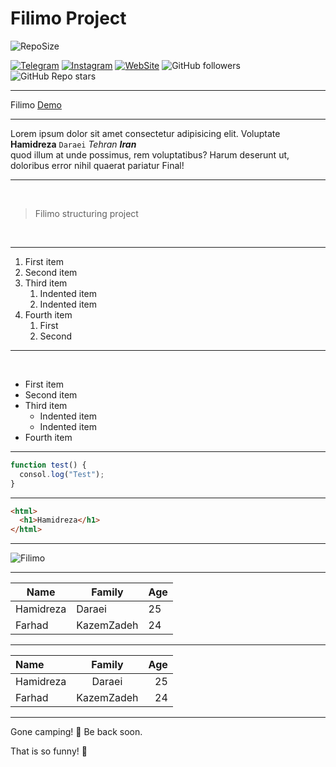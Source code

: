 # Filimo Project

![RepoSize][repo-size]

[![Telegram][telegram-badge]](https://telegram.com)
[![Instagram][instagram-badge]](https://instagram.com)
[![WebSite][website-badge]](https://devminds.ir)
![GitHub followers](https://img.shields.io/github/followers/Hrd-Hamidreza)
<br>![GitHub Repo stars](https://img.shields.io/github/stars/Hrd-Hamidreza/Filimo)

---

Filimo [Demo][filimo-demo]

---

Lorem ipsum dolor sit amet consectetur adipisicing elit. Voluptate <br> **Hamidreza** `Daraei` _Tehran_ **_Iran_** <br> quod illum at unde possimus, rem voluptatibus? Harum deserunt ut, doloribus error nihil quaerat pariatur Final!

---

<br>

> Filimo structuring project

<br>

---

1. First item
2. Second item
3. Third item
   1. Indented item
   2. Indented item
4. Fourth item
   1. First
   1. Second

---

<br>

- First item
- Second item
- Third item
  - Indented item
  - Indented item
- Fourth item

---

```javascript
function test() {
  consol.log("Test");
}
```

---

```html
<html>
  <h1>Hamidreza</h1>
</html>
```

---

![Filimo][filimo]

---

| Name      | Family     | Age |
| --------- | ---------- | --- |
| Hamidreza | Daraei     | 25  |
| Farhad    | KazemZadeh | 24  |

---

| Name      |   Family   | Age |
| :-------- | :--------: | --: |
| Hamidreza |   Daraei   |  25 |
| Farhad    | KazemZadeh |  24 |

---

Gone camping! 🧑 Be back soon.

That is so funny! 🧑

<!-- All README Links -->
<!--? repo-size -->

[repo-size]: https://img.shields.io/github/repo-size/Hrd-Hamidreza/Filimo

<!--? filimo -->

[filimo]: https://encrypted-tbn2.gstatic.com/images?q=tbn:ANd9GcTeHkTYmt83BSuG9rfqzAnALLvJ07wTIGlNWrzFewkLgyNEc_XWw9l5NZOgMa3AcLzSgPcgSDMiXp7Vn5x46q2IhSSDhfoPGNeQ2lrJHw

<!--? filimo-demo -->

[filimo-demo]: https://Hrd-Hamidreza.github.io/Filimo

<!--? telegram-badge -->

[telegram-badge]: https://img.shields.io/badge/Telegram-2CA5E0?style=for-the-badge&logo=telegram&logoColor=white

<!--? instagram-badge -->

[instagram-badge]: https://img.shields.io/badge/Instagram-E4405F?style=for-the-badge&logo=instagram&logoColor=white

<!--? website-badge -->

[website-badge]: https://img.shields.io/badge/website-000000?style=for-the-badge&logo=About.me&logoColor=white
